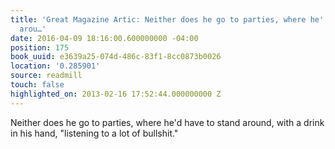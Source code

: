 ```yaml
---
title: 'Great Magazine Artic: Neither does he go to parties, where he''d have to stand
  arou…'
date: 2016-04-09 18:16:00.600000000 -04:00
position: 175
book_uuid: e3639a25-074d-486c-83f1-8cc0873b0026
location: '0.285901'
source: readmill
touch: false
highlighted_on: 2013-02-16 17:52:44.000000000 Z
---
```


Neither does he go to parties, where he'd have to stand around, with a drink in his hand, "listening to a lot of bullshit."